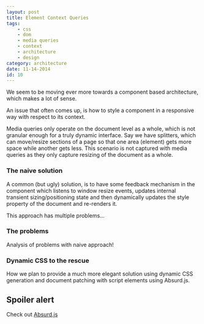 ```yaml
---
layout: post
title: Element Context Queries
tags:
    - css
    - dom
    - media queries
    - context
    - architecture
    - design
category: architecture
date: 11-14-2014
id: 10
---
```


We seem to be moving ever more towards a component based architecture, which makes a lot of sense.

An issue that often comes up, is how to style a component in a responsive way with respect to its context.

Media queries only operate on the document level as a whole, which is not granular enough for a truly dynamic interface. Say we have splitters, which can move/resize sections of a page so that one area (element) gets more space while another gets less. This scenario is not captured with media queries as they only capture resizing of the document as a whole.

### The naive solution

A common (but ugly) solution, is to have some feedback mechanism in the component which listens to window resize events, updates internal transient sizing/positioning state and then dynamically updates the style property of the document and re-renders it.

This approach has multiple problems...

<!--more-->

### The problems

Analysis of problems with naive approach!

### Dynamic CSS to the rescue

How we plan to provide a much more elegant solution using dynamic CSS generation and document patching with script elements using Absurd.js.

## Spoiler alert

Check out [Absurd.js](http://absurdjs.com/)
